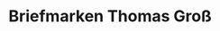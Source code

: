 ---
title: "Briefmarken Thomas Groß"
url: /freiburg-im-breisgau/briefmarken-thomas-gross/
shop: Sammler
---